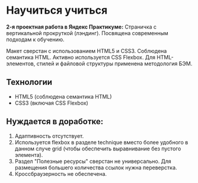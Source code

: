 # Научиться учиться
**2-я проектная работа в Яндекс Практикуме:**
Страничка с вертикальной прокруткой (лэндинг). Посвящена современным подходам к обучению.

Макет сверстан с использованием HTML5 и CSS3. Соблюдена семантика HTML. Активно используется CSS Flexbox. Для HTML-элементов, стилей и файловой структуры применена методология БЭМ.

## Технологии
* HTML5 (соблюдена семантика HTML)
* CSS3 (включая CSS Flexbox)

## Нуждается в доработке:
1. Адаптивность отсутствует.
2. Используется flexbox в разделе technique вместо более удобного в данном случе grid (чтобы обеспечить выравнивание без пустого элемента).
3. Раздел "Полезные ресурсы" сверстан не универсально. Для размещения большего количества ссылок нужна переверстка.
4. Кроссбраузерность не обеспечена.
